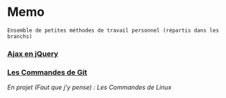 # Memo
    Ensemble de petites méthodes de travail personnel (répartis dans les branchs)

### [Ajax en jQuery](https://github.com/YlrahcPlay/Memo/tree/Ajax)
### [Les Commandes de Git](https://github.com/YlrahcPlay/Memo/tree/Git)

*En projet (Faut que j'y pense) :
     Les Commandes de Linux*
